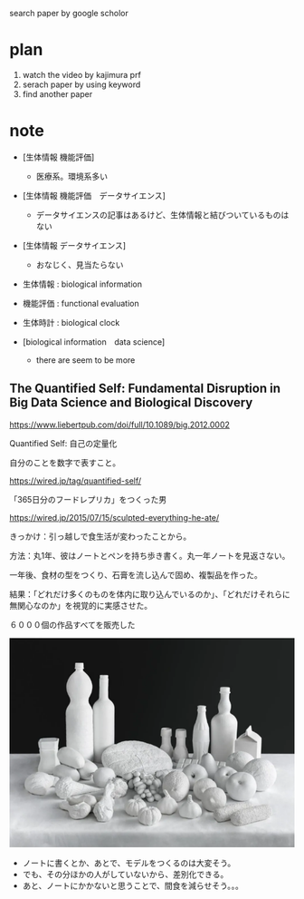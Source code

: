 search paper by google scholor

# plan
1. watch the video by kajimura prf
2. serach paper by using keyword
3. find another paper

# note

- [⽣体情報 機能評価]
    - 医療系。環境系多い
- [⽣体情報 機能評価　データサイエンス]
    - データサイエンスの記事はあるけど、生体情報と結びついているものはない
- [⽣体情報 データサイエンス]
    - おなじく、見当たらない
- ⽣体情報 : biological information
- 機能評価 : functional evaluation
- 生体時計 : biological clock

- [biological information　data science]
    - there are seem to be more


## The Quantified Self: Fundamental Disruption in Big Data Science and Biological Discovery
https://www.liebertpub.com/doi/full/10.1089/big.2012.0002

Quantified Self: 自己の定量化

自分のことを数字で表すこと。

https://wired.jp/tag/quantified-self/

「365日分のフードレプリカ」をつくった男

https://wired.jp/2015/07/15/sculpted-everything-he-ate/


きっかけ：引っ越しで食生活が変わったことから。

方法：丸1年、彼はノートとペンを持ち歩き書く。丸一年ノートを見返さない。

一年後、食材の型をつくり、石膏を流し込んで固め、複製品を作った。

結果：「どれだけ多くのものを体内に取り込んでいるのか」、「どれだけそれらに無関心なのか」を視覚的に実感させた。

６０００個の作品すべてを販売した

![](2023-05-03-20-33-19.png)

- ノートに書くとか、あとで、モデルをつくるのは大変そう。
- でも、その分ほかの人がしていないから、差別化できる。
- あと、ノートにかかないと思うことで、間食を減らせそう。。。

